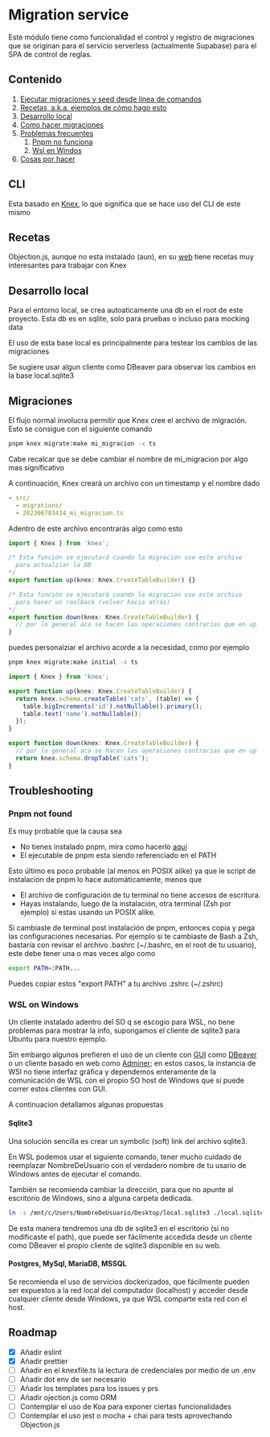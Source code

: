 # Migration service

Este módulo tiene como funcionalidad el control y registro de migraciones que se
originan para el servicio serverless (actualmente Supabase) para el SPA de control
de reglas.

## Contenido

1. [Ejecutar migraciones y seed desde línea de comandos](#cli)
2. [Recetas, a.k.a. ejemplos de cómo hago esto](#recetas)
3. [Desarrollo local](#desarrollo-local)
4. [Como hacer migraciones]()
5. [Problemas frecuentes](#troubleshooting)
   1. [Pnpm no funciona](#pnpm-not-found)
   2. [Wsl en Windos](#wsl-on-windows)
6. [Cosas por hacer](#roadmap)

## CLI

Esta basado en [Knex](https://knexjs.org/guide/migrations.html), lo que significa
que se hace uso del CLI de este mismo

## Recetas

Objection.js, aunque no esta instalado (aun), en su [web](https://vincit.github.io/objection.js/recipes/snake-case-to-camel-case-conversion.html) tiene recetas muy interesantes para trabajar con Knex

## Desarrollo local

Para el entorno local, se crea autoaticamente una db en el root de este proyecto.
Esta db es en sqlite, solo para pruebas o incluso para mocking data

El uso de esta base local es principalmente para testear los cambios de las migraciones

Se sugiere usar algun cliente como DBeaver para observar los cambios en la base local.sqlite3

## Migraciones

El flujo normal involucra permitir que Knex cree el archivo de migración.
Esto se consigue con el siguiente comando

```bash
pnpm knex migrate:make mi_migracion -x ts
```

Cabe recalcar que se debe cambiar el nombre de mi_migracion por algo mas significativo

A continuación, Knex creará un archivo con un timestamp y el nombre dado

```yml
- src/
  - migrations/
  - 202306783434_mi_migracion.ts
```

Adentro de este archivo encontrarás algo como esto

```ts
import { Knex } from 'knex';

/* Esta función se ejecutará cuando la migración use este archivo
  para actualziar la DB
*/
export function up(knex: Knex.CreateTableBuilder) {}

/* Esta función se ejecutará cuando la migración use este archivo
  para hacer un roolback (volver hacia atrás)
*/
export function down(knex: Knex.CreateTableBuilder) {
  // por lo general aca se hacen las operaciones contrarias que en up
}
```

puedes personalziar el archivo acorde a la necesidad, como por ejemplo

```bash
pnpm knex migrate:make initial -x ts
```

```ts 341421_initial.ts
import { Knex } from 'knex';

export function up(knex: Knex.CreateTableBuilder) {
  return knex.schema.createTable('cats', (table) => {
    table.bigIncrements('id').notNullable().primary();
    table.text('name').notNullable();
  });
}

export function down(knex: Knex.CreateTableBuilder) {
  // por lo general aca se hacen las operaciones contrarias que en up
  return knex.schema.dropTable('cats');
}
```

## Troubleshooting

### Pnpm not found

Es muy probable que la causa sea

- No tienes instalado pnpm, mira como hacerlo [aquí](https://pnpm.io/installation)
- El ejecutable de pnpm esta siendo referenciado en el PATH

Esto último es poco probable (al menos en POSIX alike) ya que le script de instalación de pnpm
lo hace automáticamente, menos que

- El archivo de configuración de tu terminal no tiene accesos de escritura.
- Hayas instalando, luego de la instalación, otra terminal (Zsh por ejemplo) si estas usando un POSIX alike.

Si cambiaste de terminal post instalación de pnpm, entonces copia y pega
las configuraciones necesarias. Por ejemplo si te cambiaste de Bash a Zsh,
bastaría con revisar el archivo .bashrc (~/.bashrc, en el root de tu usuario),
este debe tener una o mas veces algo como

```bash
export PATH=:PATH...
```

Puedes copiar estos "export PATH" a tu archivo .zshrc (~/.zshrc)

### WSL on Windows

Un cliente instalado adentro del SO q se escogio para WSL, no tiene problemas para mostrar la info,
supongamos el cliente de sqlite3 para Ubuntu para nuestro ejemplo.

Sin embargo algunos prefieren el uso de un cliente con [GUI](https://en.wikipedia.org/wiki/Graphical_user_interface)
como [DBeaver](https://dbeaver.io/) o un cliente basado en web como [Adminer](https://www.adminer.org/); en
estos casos, la instancia de WSl no tiene interfaz gráfica y dependemos enteramente de la comunicación
de WSL con el propio SO host de Windows que si puede correr estos clientes con GUI.

A continuacion detallamos algunas propuestas

#### Sqlite3

Una solución sencilla es crear un symbolic (soft) link del archivo sqlite3.

En WSL podemos usar el siguiente comando, tener mucho cuidado de reemplazar
NombreDeUsuario con el verdadero nombre de tu usario de Windows antes de ejecutar
el comando.

También se recomienda cambiar la dirección, para que no apunte al escritorio de Windows,
sino a alguna carpeta dedicada.

```bash
ln -s /mnt/c/Users/NombreDeUsuario/Desktop/local.sqlite3 ./local.sqlite3
```

De esta manera tendremos una db de sqlite3 en el escritorio (si no modificaste el path),
que puede ser fácilmente accedida desde un cliente como DBeaver el propio cliente
de sqlite3 disponible en su web.

#### Postgres, MySql, MariaDB, MSSQL

Se recomienda el uso de servicios dockerizados, que fácilmente pueden ser
expuestos a la red local del computador (localhost) y acceder desde cualquier cliente desde Windows,
ya que WSL comparte esta red con el host.

## Roadmap

- [x] Añadir eslint
- [x] Añadir prettier
- [ ] Añadir en el knexfile.ts la lectura de credenciales por medio de un .env
- [ ] Añadir dot env de ser necesario
- [ ] Añadir los templates para los issues y prs
- [ ] Añadir ojection.js como ORM
- [ ] Contemplar el uso de Koa para exponer ciertas funcionalidades
- [ ] Contemplar el uso jest o mocha + chai para tests aprovechando Objection.js
